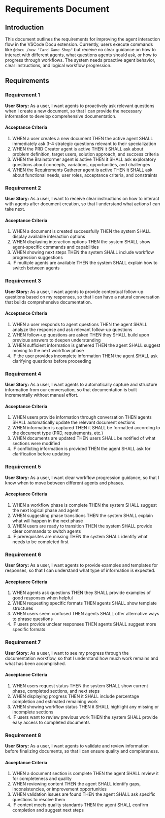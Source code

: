 # Requirements Document

## Introduction

This document outlines the requirements for improving the agent interaction flow in the VSCode Docu extension. Currently, users execute commands like `@docu /new "Card Game Shop"` but receive no clear guidance on how to interact with different agents, what questions agents should ask, or how to progress through workflows. The system needs proactive agent behavior, clear instructions, and logical workflow progression.

## Requirements

### Requirement 1

**User Story:** As a user, I want agents to proactively ask relevant questions when I create a new document, so that I can provide the necessary information to develop comprehensive documentation.

#### Acceptance Criteria

1. WHEN a user creates a new document THEN the active agent SHALL immediately ask 3-4 strategic questions relevant to their specialization
2. WHEN the PRD Creator agent is active THEN it SHALL ask about problem definition, target users, solution approach, and success criteria
3. WHEN the Brainstormer agent is active THEN it SHALL ask exploratory questions about concepts, variations, opportunities, and challenges
4. WHEN the Requirements Gatherer agent is active THEN it SHALL ask about functional needs, user roles, acceptance criteria, and constraints

### Requirement 2

**User Story:** As a user, I want to receive clear instructions on how to interact with agents after document creation, so that I understand what actions I can take next.

#### Acceptance Criteria

1. WHEN a document is created successfully THEN the system SHALL display available interaction options
2. WHEN displaying interaction options THEN the system SHALL show agent-specific commands and capabilities
3. WHEN showing next steps THEN the system SHALL include workflow progression suggestions
4. IF multiple agents are available THEN the system SHALL explain how to switch between agents

### Requirement 3

**User Story:** As a user, I want agents to provide contextual follow-up questions based on my responses, so that I can have a natural conversation that builds comprehensive documentation.

#### Acceptance Criteria

1. WHEN a user responds to agent questions THEN the agent SHALL analyze the response and ask relevant follow-up questions
2. WHEN follow-up questions are asked THEN they SHALL build upon previous answers to deepen understanding
3. WHEN sufficient information is gathered THEN the agent SHALL suggest moving to the next workflow phase
4. IF the user provides incomplete information THEN the agent SHALL ask clarifying questions before proceeding

### Requirement 4

**User Story:** As a user, I want agents to automatically capture and structure information from our conversation, so that documentation is built incrementally without manual effort.

#### Acceptance Criteria

1. WHEN users provide information through conversation THEN agents SHALL automatically update the relevant document sections
2. WHEN information is captured THEN it SHALL be formatted according to the document type (PRD, requirements, etc.)
3. WHEN documents are updated THEN users SHALL be notified of what sections were modified
4. IF conflicting information is provided THEN the agent SHALL ask for clarification before updating

### Requirement 5

**User Story:** As a user, I want clear workflow progression guidance, so that I know when to move between different agents and phases.

#### Acceptance Criteria

1. WHEN a workflow phase is complete THEN the system SHALL suggest the next logical phase and agent
2. WHEN suggesting phase transitions THEN the system SHALL explain what will happen in the next phase
3. WHEN users are ready to transition THEN the system SHALL provide clear commands to switch agents
4. IF prerequisites are missing THEN the system SHALL identify what needs to be completed first

### Requirement 6

**User Story:** As a user, I want agents to provide examples and templates for responses, so that I can understand what type of information is expected.

#### Acceptance Criteria

1. WHEN agents ask questions THEN they SHALL provide examples of good responses when helpful
2. WHEN requesting specific formats THEN agents SHALL show template structures
3. WHEN users seem confused THEN agents SHALL offer alternative ways to phrase questions
4. IF users provide unclear responses THEN agents SHALL suggest more specific formats

### Requirement 7

**User Story:** As a user, I want to see my progress through the documentation workflow, so that I understand how much work remains and what has been accomplished.

#### Acceptance Criteria

1. WHEN users request status THEN the system SHALL show current phase, completed sections, and next steps
2. WHEN displaying progress THEN it SHALL include percentage completion and estimated remaining work
3. WHEN showing workflow status THEN it SHALL highlight any missing or incomplete sections
4. IF users want to review previous work THEN the system SHALL provide easy access to completed documents

### Requirement 8

**User Story:** As a user, I want agents to validate and review information before finalizing documents, so that I can ensure quality and completeness.

#### Acceptance Criteria

1. WHEN a document section is complete THEN the agent SHALL review it for completeness and quality
2. WHEN reviewing content THEN the agent SHALL identify gaps, inconsistencies, or improvement opportunities
3. WHEN validation issues are found THEN the agent SHALL ask specific questions to resolve them
4. IF content meets quality standards THEN the agent SHALL confirm completion and suggest next steps